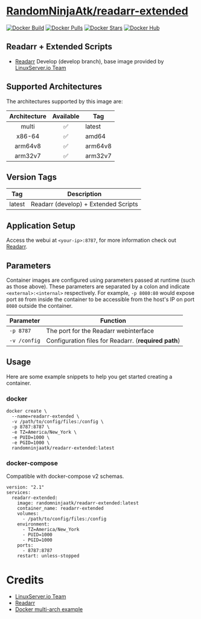 # [RandomNinjaAtk/readarr-extended](https://github.com/RandomNinjaAtk/docker-readarr-extended)
[![Docker Build](https://img.shields.io/docker/cloud/automated/randomninjaatk/readarr-extended?style=flat-square)](https://hub.docker.com/r/randomninjaatk/readarr-extended)
[![Docker Pulls](https://img.shields.io/docker/pulls/randomninjaatk/readarr-extended?style=flat-square)](https://hub.docker.com/r/randomninjaatk/readarr-extended)
[![Docker Stars](https://img.shields.io/docker/stars/randomninjaatk/readarr-extended?style=flat-square)](https://hub.docker.com/r/randomninjaatk/readarr-extended)
[![Docker Hub](https://img.shields.io/badge/Open%20On-DockerHub-blue?style=flat-square)](https://hub.docker.com/r/randomninjaatk/readarr-extended)

## Readarr + Extended Scripts
* [Readarr](https://readarr.com/) Develop (develop branch), base image provided by [LinuxServer.io Team](https://github.com/linuxserver/docker-readarr)

## Supported Architectures

The architectures supported by this image are:

| Architecture | Available | Tag |
| :----: | :----: | ---- |
| multi | ✅ | latest |
| x86-64 | ✅ | amd64 |
| arm64v8 | ✅ | arm64v8 |
| arm32v7 | ✅ | arm32v7 |

## Version Tags

| Tag | Description |
| :----: | --- |
| latest | Readarr (develop) + Extended Scripts |

## Application Setup

Access the webui at `<your-ip>:8787`, for more information check out [Readarr](https://readarr.com/).

## Parameters

Container images are configured using parameters passed at runtime (such as those above). These parameters are separated by a colon and indicate `<external>:<internal>` respectively. For example, `-p 8080:80` would expose port `80` from inside the container to be accessible from the host's IP on port `8080` outside the container.

| Parameter | Function |
| --- | --- |
| `-p 8787` | The port for the Readarr webinterface |
| `-v /config` | Configuration files for Readarr. (<strong>required path</strong>)|

## Usage

Here are some example snippets to help you get started creating a container.

### docker

```
docker create \
  --name=readarr-extended \
  -v /path/to/config/files:/config \
  -p 8787:8787 \
  -e TZ=America/New_York \
  -e PUID=1000 \
  -e PGID=1000 \
  randomninjaatk/readarr-extended:latest
```


### docker-compose

Compatible with docker-compose v2 schemas.

```
version: "2.1"
services:
  readarr-extended:
    image: randomninjaatk/readarr-extended:latest
    container_name: readarr-extended
    volumes:
      - /path/to/config/files:/config
    environment:
      - TZ=America/New_York
      - PUID=1000
      - PGID=1000
    ports:
      - 8787:8787
    restart: unless-stopped
```

# Credits
- [LinuxServer.io Team](https://github.com/linuxserver/docker-readarr)
- [Readarr](https://readarr.com/)
- [Docker multi-arch example](https://github.com/ckulka/docker-multi-arch-example)
